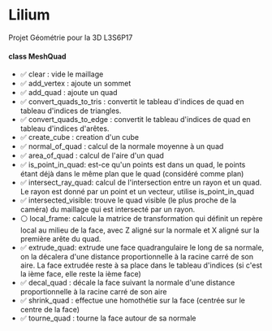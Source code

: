 # Lilium
Projet Géométrie pour la 3D L3S6P17

#### class MeshQuad

- :white_check_mark: clear : vide le maillage
- :white_check_mark: add_vertex : ajoute un sommet
- :white_check_mark: add_quad : ajoute un quad
- :white_check_mark: convert_quads_to_tris : convertit le tableau d'indices de quad en tableau d'indices de triangles.
- :white_check_mark: convert_quads_to_edge : convertit le tableau d'indices de quad en tableau d'indices d'arêtes.
- :white_check_mark: create_cube : creation d'un cube
- :white_check_mark: normal_of_quad : calcul de la normale moyenne à un quad
- :white_check_mark: area_of_quad : calcul de l'aire d'un quad
- :white_check_mark: is_point_in_quad: est-ce qu'un points est dans un quad, le points étant déjà dans le même plan que le quad (considéré comme plan)
- :white_check_mark: intersect_ray_quad: calcul de l'intersection entre un rayon et un quad.
Le rayon est donné par un point et un vecteur, utilise is_point_in_quad
- :white_check_mark: intersected_visible: trouve le quad visible (le plus proche de la caméra) du maillage qui est intersecté par un rayon.
- :white_circle: local_frame: calcule la matrice de transformation qui définit un repère local au milieu de la face,
avec Z aligné sur la normale et X aligné sur la première arête du quad.
- :white_check_mark: extrude_quad: extrude une face quadrangulaire le long de sa normale,
on la décalera d'une distance proportionnelle à la racine carré de son aire.
La face extrudée reste à sa place dans le tableau d'indices (si c'est la ième face, elle reste la ième face)
- :white_check_mark: decal_quad : décale la face suivant la normale d'une distance proportionnelle à la racine carré de son aire
- :white_check_mark: shrink_quad : effectue une homothétie sur la face (centrée sur le centre de la face)
- :white_check_mark: tourne_quad : tourne la face autour de sa normale
